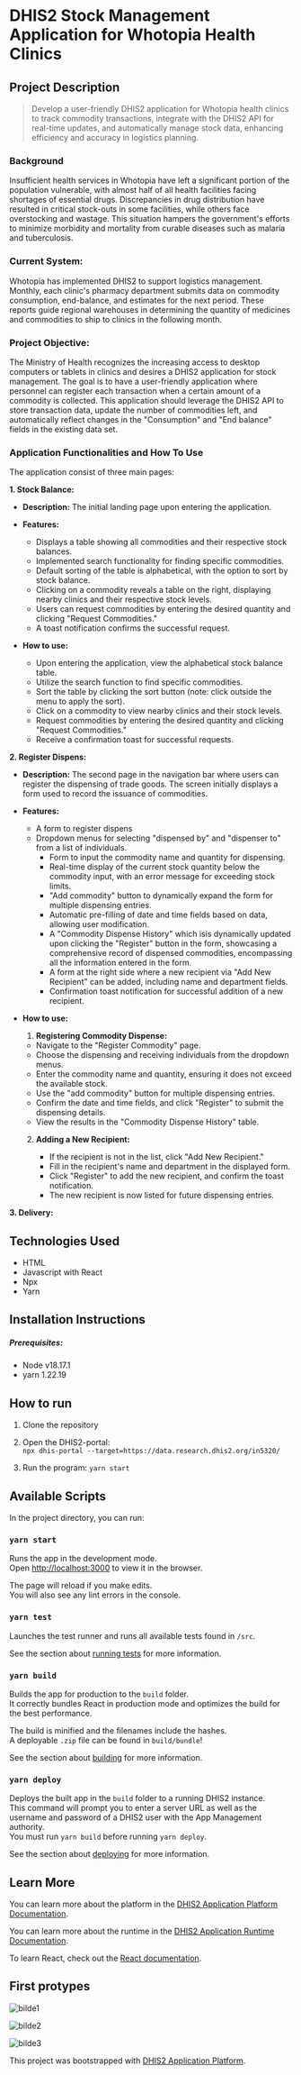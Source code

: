 # DHIS2 Stock Management Application for Whotopia Health Clinics

## Project Description

> Develop a user-friendly DHIS2 application for Whotopia health clinics to track commodity transactions, integrate with the DHIS2 API for real-time updates, and automatically manage stock data, enhancing efficiency and accuracy in logistics planning.

### Background

Insufficient health services in Whotopia have left a significant portion of the population vulnerable, with almost half of all health facilities facing shortages of essential drugs. Discrepancies in drug distribution have resulted in critical stock-outs in some facilities, while others face overstocking and wastage. This situation hampers the government's efforts to minimize morbidity and mortality from curable diseases such as malaria and tuberculosis.

### Current System:

Whotopia has implemented DHIS2 to support logistics management. Monthly, each clinic's pharmacy department submits data on commodity consumption, end-balance, and estimates for the next period. These reports guide regional warehouses in determining the quantity of medicines and commodities to ship to clinics in the following month.

### Project Objective:

The Ministry of Health recognizes the increasing access to desktop computers or tablets in clinics and desires a DHIS2 application for stock management. The goal is to have a user-friendly application where personnel can register each transaction when a certain amount of a commodity is collected. This application should leverage the DHIS2 API to store transaction data, update the number of commodities left, and automatically reflect changes in the "Consumption" and "End balance" fields in the existing data set.

### Application Functionalities and How To Use

The application consist of three main pages:

**1. Stock Balance:**

- **Description:** The initial landing page upon entering the application.
- **Features:**

  - Displays a table showing all commodities and their respective stock balances.
  - Implemented search functionality for finding specific commodities.
  - Default sorting of the table is alphabetical, with the option to sort by stock balance.
  - Clicking on a commodity reveals a table on the right, displaying nearby clinics and their respective stock levels.
  - Users can request commodities by entering the desired quantity and clicking "Request Commodities."
  - A toast notification confirms the successful request.

- **How to use:**
  - Upon entering the application, view the alphabetical stock balance table.
  - Utilize the search function to find specific commodities.
  - Sort the table by clicking the sort button (note: click outside the menu to apply the sort).
  - Click on a commodity to view nearby clinics and their stock levels.
  - Request commodities by entering the desired quantity and clicking "Request Commodities."
  - Receive a confirmation toast for successful requests.

**2. Register Dispens:**

- **Description:** The second page in the navigation bar where users can register the dispensing of trade goods. The screen initially displays a form used to record the issuance of commodities.

- **Features:**
  - A form to register dispens
  - Dropdown menus for selecting "dispensed by" and "dispenser to" from a list of individuals.
    - Form to input the commodity name and quantity for dispensing.
    - Real-time display of the current stock quantity below the commodity input, with an error message for exceeding stock limits.
    - "Add commodity" button to dynamically expand the form for multiple dispensing entries.
    - Automatic pre-filling of date and time fields based on data, allowing user modification.
    - A "Commodity Dispense History" which isis dynamically updated upon clicking the "Register" button in the form, showcasing a comprehensive record of dispensed commodities, encompassing all the information entered in the form.
    - A form at the right side where a new recipient via "Add New Recipient" can be added, including name and department fields.
    - Confirmation toast notification for successful addition of a new recipient.
- **How to use:**

  1.  **Registering Commodity Dispense:**

  - Navigate to the "Register Commodity" page.
  - Choose the dispensing and receiving individuals from the dropdown menus.
  - Enter the commodity name and quantity, ensuring it does not exceed the available stock.
  - Use the "add commodity" button for multiple dispensing entries.
  - Confirm the date and time fields, and click "Register" to submit the dispensing details.
  - View the results in the "Commodity Dispense History" table.

  2.  **Adding a New Recipient:**

      - If the recipient is not in the list, click "Add New Recipient."
      - Fill in the recipient's name and department in the displayed form.
      - Click "Register" to add the new recipient, and confirm the toast notification.
      - The new recipient is now listed for future dispensing entries.

**3. Delivery:**

## Technologies Used

- HTML
- Javascript with React
- Npx
- Yarn

## Installation Instructions

##### Prerequisites:

- Node v18.17.1
- yarn 1.22.19

## How to run

1. Clone the repository

2. Open the DHIS2-portal:  
   `npx dhis-portal --target=https://data.research.dhis2.org/in5320/`

3. Run the program:
   `yarn start`

## Available Scripts

In the project directory, you can run:

### `yarn start`

Runs the app in the development mode.<br />
Open [http://localhost:3000](http://localhost:3000) to view it in the browser.

The page will reload if you make edits.<br />
You will also see any lint errors in the console.

### `yarn test`

Launches the test runner and runs all available tests found in `/src`.<br />

See the section about [running tests](https://platform.dhis2.nu/#/scripts/test) for more information.

### `yarn build`

Builds the app for production to the `build` folder.<br />
It correctly bundles React in production mode and optimizes the build for the best performance.

The build is minified and the filenames include the hashes.<br />
A deployable `.zip` file can be found in `build/bundle`!

See the section about [building](https://platform.dhis2.nu/#/scripts/build) for more information.

### `yarn deploy`

Deploys the built app in the `build` folder to a running DHIS2 instance.<br />
This command will prompt you to enter a server URL as well as the username and password of a DHIS2 user with the App Management authority.<br/>
You must run `yarn build` before running `yarn deploy`.<br />

See the section about [deploying](https://platform.dhis2.nu/#/scripts/deploy) for more information.

## Learn More

You can learn more about the platform in the [DHIS2 Application Platform Documentation](https://platform.dhis2.nu/).

You can learn more about the runtime in the [DHIS2 Application Runtime Documentation](https://runtime.dhis2.nu/).

To learn React, check out the [React documentation](https://reactjs.org/).

## First protypes

![bilde1](https://github.com/mineralsfree/dhis2-stock-management/assets/69040348/94d7b187-2292-49d3-ac95-d93506580217)

![bilde2](https://github.com/mineralsfree/dhis2-stock-management/assets/69040348/65d8e43d-f760-4092-9caa-e62a51c9adab)

![bilde3](https://github.com/mineralsfree/dhis2-stock-management/assets/69040348/d817311d-3eee-4762-88ff-44e205122752)

This project was bootstrapped with [DHIS2 Application Platform](https://github.com/dhis2/app-platform).
